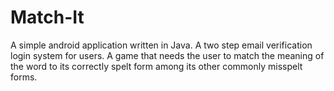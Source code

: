 # Match-It
A simple android application written in Java. A two step email verification login system for users. A game that needs the user to match the meaning of the word to its correctly spelt form among its other commonly misspelt forms.
